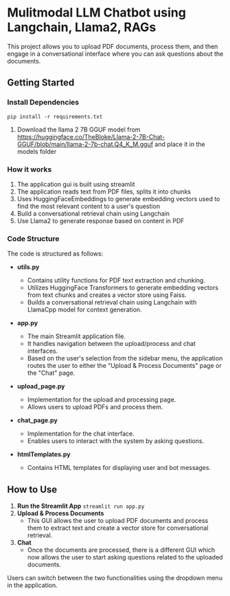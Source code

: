 # Mulitmodal LLM Chatbot using Langchain, Llama2, RAGs
This project allows you to upload PDF documents, process them, and then engage in a conversational interface where you can ask questions about the documents.

## Getting Started

### Install Dependencies

`pip install -r requirements.txt`

1. Download the llama 2 7B GGUF model from https://huggingface.co/TheBloke/Llama-2-7B-Chat-GGUF/blob/main/llama-2-7b-chat.Q4_K_M.gguf and place it in the models folder

### How it works 
1. The application gui is built using streamlit
2. The application reads text from PDF files, splits it into chunks
3. Uses HuggingFaceEmbeddings to generate embedding vectors used to find the most relevant content to a user's question 
4. Build a conversational retrieval chain using Langchain
5. Use Llama2 to generate response based on content in PDF

### Code Structure

The code is structured as follows:

- **utils.py**
    - Contains utility functions for PDF text extraction and chunking.
    - Utilizes HuggingFace Transformers to generate embedding vectors from text chunks and creates a vector store using Faiss.
    - Builds a conversational retrieval chain using Langchain with LlamaCpp model for context generation.

- **app.py**
    - The main Streamlit application file.
    - It handles navigation between the upload/process and chat interfaces.
    - Based on the user's selection from the sidebar menu, the application routes the user to either the "Upload & Process Documents" page or the "Chat" page.

- **upload_page.py**
    - Implementation for the upload and processing page.
    - Allows users to upload PDFs and process them.

- **chat_page.py**
    - Implementation for the chat interface.
    - Enables users to interact with the system by asking questions.
      
- **htmlTemplates.py**
    - Contains HTML templates for displaying user and bot messages.

## How to Use

1. **Run the Streamlit App**
 `streamlit run app.py`
2. **Upload & Process Documents**
    - This GUI allows the user to upload PDF documents and process them to extract text and create a vector store for conversational retrieval.
3. **Chat**
    - Once the documents are processed, there is a different GUI which now allows the user to start asking questions related to the uploaded documents.

Users can switch between the two functionalities using the dropdown menu in the application.
